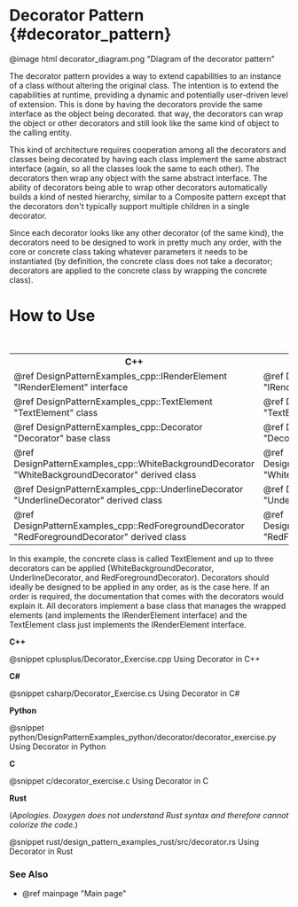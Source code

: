 # Decorator Pattern {#decorator_pattern}

@image html decorator_diagram.png "Diagram of the decorator pattern"

The decorator pattern provides a way to extend capabilities to an instance
of a class without altering the original class.  The intention is to extend
the capabilities at runtime, providing a dynamic and potentially user-driven
level of extension.  This is done by having the decorators provide the same
interface as the object being decorated.  that way, the decorators can wrap
the object or other decorators and still look like the same kind of object
to the calling entity.

This kind of architecture requires cooperation among all the decorators and
classes being decorated by having each class implement the same abstract
interface (again, so all the classes look the same to each other).  The
decorators then wrap any object with the same abstract interface.  The 
ability of decorators being able to wrap other decorators automatically
builds a kind of nested hierarchy, similar to a Composite pattern except
that the decorators don't typically support multiple children in a single
decorator.

Since each decorator looks like any other decorator (of the same kind),
the decorators need to be designed to work in pretty much any order,
with the core or concrete class taking whatever parameters it needs to be
instantiated (by definition, the concrete class does not take a decorator;
decorators are applied to the concrete class by wrapping the concrete class).

# How to Use

<table>
<caption>Links to the Decorator classes</caption>
<tr>
  <th>C++
  <th>C#
  <th>Python
  <th>C
<tr>
  <td>@ref DesignPatternExamples_cpp::IRenderElement "IRenderElement" interface
  <td>@ref DesignPatternExamples_csharp.IRenderElement "IRenderElement" interface
  <td>@ref DesignPatternExamples_python.decorator.decorator_classes.IRenderElement "IRenderElement" interface
  <td>Not Applicable
<tr>
  <td>@ref DesignPatternExamples_cpp::TextElement "TextElement" class
  <td>@ref DesignPatternExamples_csharp.TextElement "TextElement" class
  <td>@ref DesignPatternExamples_python.decorator.decorator_classes.TextElement "TextElement" class
  <td>DynamicString structure
<tr>
  <td>@ref DesignPatternExamples_cpp::Decorator "Decorator" base class
  <td>@ref DesignPatternExamples_csharp.Decorator "Decorator" base class
  <td>@ref DesignPatternExamples_python.decorator.decorator_classes.Decorator "Decorator" base class
  <td>_Decorate() function
<tr>
  <td>@ref DesignPatternExamples_cpp::WhiteBackgroundDecorator "WhiteBackgroundDecorator" derived class
  <td>@ref DesignPatternExamples_csharp.WhiteBackgroundDecorator "WhiteBackgroundDecorator" derived class
  <td>@ref DesignPatternExamples_python.decorator.decorator_classes.WhiteBackgroundDecorator "WhiteBackgroundDecorator" derived class
  <td>WhiteBackgroundDecorator() function
<tr>
  <td>@ref DesignPatternExamples_cpp::UnderlineDecorator "UnderlineDecorator" derived class
  <td>@ref DesignPatternExamples_csharp.UnderlineDecorator "UnderlineDecorator" derived class
  <td>@ref DesignPatternExamples_python.decorator.decorator_classes.UnderlineDecorator "UnderlineDecorator" derived class
  <td>UnderlineDecorator() function
<tr>
  <td>@ref DesignPatternExamples_cpp::RedForegroundDecorator "RedForegroundDecorator" derived class
  <td>@ref DesignPatternExamples_csharp.RedForegroundDecorator "RedForegroundDecorator" derived class
  <td>@ref DesignPatternExamples_python.decorator.decorator_classes.RedForegroundDecorator "RedForegroundDecorator" derived class
  <td>RedForegroundDecorator() function
</table>

In this example, the concrete class is called TextElement and up to three
decorators can be applied (WhiteBackgroundDecorator, UnderlineDecorator, and
RedForegroundDecorator).  Decorators should ideally be designed to be applied
in any order, as is the case here.  If an order is required, the documentation
that comes with the decorators would explain it.  All decorators implement a base
class that manages the wrapped elements (and implements the IRenderElement
interface) and the TextElement class just implements the IRenderElement
interface.

__C++__

@snippet cplusplus/Decorator_Exercise.cpp Using Decorator in C++

__C#__

@snippet csharp/Decorator_Exercise.cs Using Decorator in C#

__Python__

@snippet python/DesignPatternExamples_python/decorator/decorator_exercise.py Using Decorator in Python

__C__

@snippet c/decorator_exercise.c Using Decorator in C

__Rust__

(_Apologies.  Doxygen does not understand Rust syntax and therefore cannot colorize the code._)

@snippet rust/design_pattern_examples_rust/src/decorator.rs Using Decorator in Rust

### See Also
- @ref mainpage "Main page"
